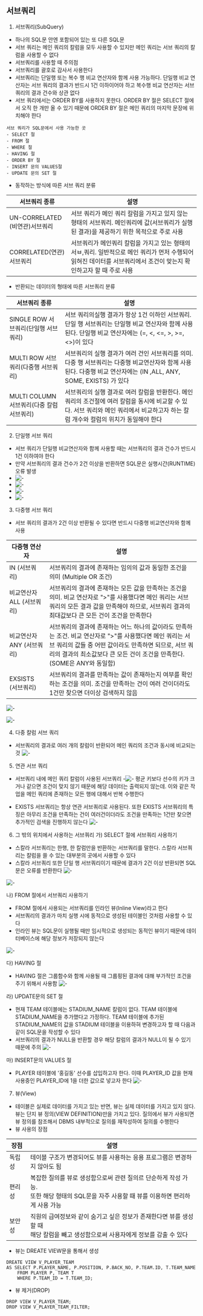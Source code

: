 
## 서브쿼리

1. 서브쿼리(SubQuery)
- 하나의 SQL문 안엔 포함되어 있는 또 다른 SQL문
- 서브 쿼리는 메인 쿼리의 칼럼을 모두 사용할 수 있지만 메인 쿼리는 서브 쿼리의 칼럼을 사용할 수 없다
- 서브쿼리를 사용할 때 주의점
- 서브쿼리를 괄호로 감사서 사용한다
- 서브쿼리는 단일행 또는 복수 행 비교 연산자와 함께 사용 가능하다. 단일행 비교 연산자는 서브 쿼리의 결과가 반드시 1건 이하이어야 하고 복수행 비교 연산자는 서브쿼리의 결과 건수와 상관 없다
- 서브 쿼리에서는 ORDER BY를 사용하지 못한다.  ORDER BY 절은 SELECT 절에서 오직 한 개만 올 수 있기 때문에 ORDER BY 절은 메인 쿼리의 마지막 문장에 위치해야 한다

```
서브 쿼리가 SQL문에서 사용 가능한 곳
- SELECT 절
- FROM 절
- WHERE 절
- HAVING 절
- ORDER BY 절
- INSERT 문의 VALUES절
- UPDATE 문의 SET 절
```

- 동작하는 방식에 따른 서브 쿼리 분류

| 서브쿼리 종류                    | 설명                                                                                            |
| -------------------------- | --------------------------------------------------------------------------------------------- |
| UN-CORRELATED<BR>(비연관)서브쿼리 | 서브 쿼리가 메인 쿼리 칼럼을 가지고 있지 않는 형태의 서브쿼리. 메인쿼리에 값(서브쿼리가 실행된 결과)을 제공하기 위한 목적으로 주로 사용                |
| CORRELATED(연관)서브쿼리         | 서브쿼리가 메인쿼리 칼럼을 가지고 있는 형태의 서ㅂ,쿼리. 일반적으로 메인 쿼리가 먼저 수행되어 읽혀진 데이터를 서브쿼리에서 조건이 맞는지 확인하고자 할 때 주로 사용 |
- 반환되는 데이터의 형태에 따른 서브쿼리 분류

| 서브쿼리 종류                       | 설명                                                                                                         |
| ----------------------------- | ---------------------------------------------------------------------------------------------------------- |
| SINGLE ROW 서브쿼리(단일행 서브쿼리)     | 서브 쿼리의실행 결과가 항상 1건 이하인 서브쿼리. 단일 행 서브쿼리는 단일행 비교 연산자와 함께 사용된다. 단일행 비교 연산자에는 (=, <, <=, >, >=, <>)이 있다        |
| MULTI ROW 서브쿼리(다중행 서브쿼리)      | 서브쿼리의 실행 결과가 여러 건인 서브쿼리를 의미. 다중 행 서브쿼리는 다중행 비교연산자와 함께 사용된다. 다중행 비교 연산자에는 (IN ,ALL, ANY, SOME, EXISTS) 가 있다 |
| MULTI COLUMN 서브쿼리(다중 칼럼 서브쿼리) | 서브쿼리의 실행 결과로 여러 칼럼을 반환한다. 메인 쿼리의 조건절에 여러 칼럼을 동시에 비교할 수 있다. 서브 쿼리와 메인 쿼리에서 비교하고자 하는 칼럼 개수와 컬럼의 위치가 동일해야 한다  |

2. 단일행 서브 쿼리
- 서브 쿼리가 단일행 비교연산자와 함께 사용할 때는 서브쿼리의 결과 건수가 반드시 1건 이하여야 한다
- 만약 서브쿼리의 결과 건수가 2건 이상을 반환하면 SQL문은 실행시간(RUNTIME)오류 발생
- ![-](https://img1.daumcdn.net/thumb/R1280x0/?scode=mtistory2&fname=https%3A%2F%2Fblog.kakaocdn.net%2Fdn%2FbFTP3o%2Fbtshz1o4b7Y%2FbK2KUP4fXq09sqa7NbI8N0%2Fimg.png)
- ![-](https://img1.daumcdn.net/thumb/R1280x0/?scode=mtistory2&fname=https%3A%2F%2Fblog.kakaocdn.net%2Fdn%2FbA5WAe%2FbtshBiXUz5v%2F78vLIRH8HaKgWvIgAB18T1%2Fimg.png)
- ![-](https://img1.daumcdn.net/thumb/R1280x0/?scode=mtistory2&fname=https%3A%2F%2Fblog.kakaocdn.net%2Fdn%2Fbmg8qf%2FbtshE1nXdcF%2FYNKRP1KARoS3oWH4ZDoaB1%2Fimg.png)
- ![-](https://img1.daumcdn.net/thumb/R1280x0/?scode=mtistory2&fname=https%3A%2F%2Fblog.kakaocdn.net%2Fdn%2FoQv30%2FbtshRxe3km2%2Fhkx6dLaIkaRBPV3uH3iNHK%2Fimg.png)

3. 다중행 서브 쿼리
- 서브 쿼리의 결과가 2건 이상 반환될 수 있다면 반드시 다중행 비교연산자와 함께 사용

| 다중행 연산자          | 설명                                                                                                                                              |
| ---------------- | ----------------------------------------------------------------------------------------------------------------------------------------------- |
| IN (서브쿼리)        | 서브쿼리의 결과에 존재하는 임의의 값과 동일한 조건을 의미 (Multiple OR 조건)                                                                                               |
| 비교연산자 ALL (서브쿼리) | 서브쿼리의 결과에 존재하는 모든 값을 만족하는 조건을 의미. 비교 연산자로 ">"를 사용했다면 메인 쿼리는 서브쿼리의 모든 결과 값을 만족해야 하므로, 서브쿼리 결과의 최대값보다 큰 모든 건이 조건을 만족한다                            |
| 비교연산자 ANY (서브쿼리) | 서브쿼리의 결과에 존재하는 어느 하나의 값이라도 만족하는 조건. 비교 연산자로 ">"를 사용했다면 메인 쿼리는 서브 쿼리의 값들 중 어떤 값이라도 만족하면 되므로, 서브 쿼리의 결과의 최소값보다 큰 모든 건이 조건을 만족한다. (SOME은 ANY와 동일함) |
| EXSISTS (서브쿼리)   | 서브쿼리의 결과를 만족하는 값이 존재하는지 여부를 확인하는 조건을 의미. 조건을 만족하는 건이 여러 건이더라도 1건만 찾으면 더이상 검색하지 않음                                                               |

![-](https://img1.daumcdn.net/thumb/R1280x0/?scode=mtistory2&fname=https%3A%2F%2Fblog.kakaocdn.net%2Fdn%2FclUK4B%2FbtshHNCNUpX%2FRpx7K35a8gr4OL7nzTJoT1%2Fimg.png)

![-](https://img1.daumcdn.net/thumb/R1280x0/?scode=mtistory2&fname=https%3A%2F%2Fblog.kakaocdn.net%2Fdn%2FJw626%2FbtshBknTPEk%2FRRF6HUQY2kkYOJYQxKdiU0%2Fimg.png)


4. 다중 칼럼 서브 쿼리
 - 서브쿼리의 결과로 여러 개의 칼럼이 반환되어 메인 쿼리의 조건과 동시에 비교되는 것
![-](https://img1.daumcdn.net/thumb/R1280x0/?scode=mtistory2&fname=https%3A%2F%2Fblog.kakaocdn.net%2Fdn%2Fc1Ul3n%2FbtshCcpBKCU%2FMADEMTDA55f1rOcjqkEX6K%2Fimg.png)

5. 연관 서브 쿼리
- 서브쿼리 내에 메인 쿼리 칼럼이 사용된 서브쿼리
-![-](https://img1.daumcdn.net/thumb/R1280x0/?scode=mtistory2&fname=https%3A%2F%2Fblog.kakaocdn.net%2Fdn%2FckYim8%2FbtshCeVoEgS%2FqmBUucpqaAKzZEhiftar41%2Fimg.png)
평균 키보다 선수의 키가 크거나 같으면 조건이 맞지 않기 때문에 해당 데이터는 출력되지 않는데. 이와 같은 작업을 메인 쿼리에 존재하는 모든 행에 대해서 반복 수행한다

- EXISTS 서브쿼리는 항상 연관 서브쿼리로 사용된다. 또한 EXISTS 서브쿼리의 특징은 아무리 조건을 만족하는 건이 여러건이더라도 조건을 만족하는 1건만 찾으면 추가적인 검색을 진행하지 않는다
![-](https://img1.daumcdn.net/thumb/R1280x0/?scode=mtistory2&fname=https%3A%2F%2Fblog.kakaocdn.net%2Fdn%2FdicsFz%2FbtshMVm0nV1%2F2A1IbbkptJFbl4J40eFdL0%2Fimg.png)


6. 그 밖의 위치에서 사용하는 서브쿼리
가) SELECT  절에 서브쿼리 사용하기
- 스칼라 서브쿼리는 한행, 한 칼럼만을 반환하는 서브쿼리를 말한다. 스칼라 서브쿼리는 칼럼을 쓸 수 있는 대부분의 곳에서 사용할 수 있다
- 스칼라 서브쿼리 또한 단일 행 서브쿼리이기 때문에 결과가 2건 이상 반환되면 SQL문은 오류를 반환한다
![-](https://img1.daumcdn.net/thumb/R1280x0/?scode=mtistory2&fname=https%3A%2F%2Fblog.kakaocdn.net%2Fdn%2FvQi6M%2Fbtshz1o4yQE%2FZoL5WQ9Ew5oQIOD96jc2K0%2Fimg.png)

![-](https://img1.daumcdn.net/thumb/R1280x0/?scode=mtistory2&fname=https%3A%2F%2Fblog.kakaocdn.net%2Fdn%2FGerq8%2FbtshG8NR6fY%2FxsdWWWHHuKIPVVIdpKFKl0%2Fimg.png)


나) FROM 절에서 서브쿼리 사용하기
- FROM 절에서 사용되는 서브쿼리를 인라인 뷰(Inline View)라고 한다
- 서브쿼리의 결과가 마치 실행 시에 동적으로 생성된 테이블인 것처럼 사용할 수 있다
- 인라인 뷰는 SQL문이 실행될 때만 임시적으로 생성되는 동적인 뷰이기 때문에 데이터베이스에 해당 정보가 저장되지 않는다

![-](https://img1.daumcdn.net/thumb/R1280x0/?scode=mtistory2&fname=https%3A%2F%2Fblog.kakaocdn.net%2Fdn%2FdCDCTj%2FbtshCglofv5%2F1SokOtA79R87vINb39K4vK%2Fimg.png)

다) HAVING 절
- HAVING 절은 그룹함수와 함께 사용될 때 그룹핑된 결과에 대해 부가적인 조건을 주기 위해서 사용함
![-](https://img1.daumcdn.net/thumb/R1280x0/?scode=mtistory2&fname=https%3A%2F%2Fblog.kakaocdn.net%2Fdn%2F02dJc%2FbtshG8mP3JY%2F4NCKixo369yht6Exwz5nw1%2Fimg.png)


라) UPDATE문의 SET 절
- 현재 TEAM 테이블에는 STADIUM_NAME 칼럼이 없다. TEAM 테이블에 STADIUM_NAME을 추가했다고 가정하다. TEAM 테이블에 추가된 STADIUM_NAME의 값을 STADIUM 테이블을 이용하혀 변경하고자 할 때 다음과 같이 SQL문을 작성할 수 있다
- 서브쿼리의 결과가 NULL을 반환할 경우 해당 칼럼의 결과가 NULL이 될 수 있기 때문에 주의
![-](https://img1.daumcdn.net/thumb/R1280x0/?scode=mtistory2&fname=https%3A%2F%2Fblog.kakaocdn.net%2Fdn%2F3WsOE%2FbtshE1VNuZP%2FYkzk52hxVZiLKRkLvEc9k1%2Fimg.png)

마) INSERT문의 VALUES 절
- PLAYER 테이블에 '홍길동' 선수를 삽입하고자 한다. 이때 PLAYER_ID 값을 현재 사용중인 PLAYER_ID에 1을 더한 값으로 넣고자 한다
![-](https://img1.daumcdn.net/thumb/R1280x0/?scode=mtistory2&fname=https%3A%2F%2Fblog.kakaocdn.net%2Fdn%2Fu5WTb%2FbtshG8AoRzp%2Fk1CMeTNvexCJRSAe20c3T1%2Fimg.png)


7. 뷰(View)
- 테이블은 실제로 데이터를 가지고 있는 반면, 뷰는 실제 데이터를 가지고 있지 않다. 뷰는 단지 뷰 정의(VIEW DEFINITION)만을 가지고 있다. 질의에서 뷰가 사용되면 뷰 정의를 참조해서 DBMS 내부적으로 질의를 재작성하여 질의를 수행한다
- 뷰 사용의 장점

| 장점  | 설명                                                                                   |
| --- | ------------------------------------------------------------------------------------ |
| 독립성 | 테이블 구조가 변경되어도 뷰를 사용하는 응용 프로그램은 변경하지 않아도 됨                                            |
| 편리성 | 복잡한 질의를 뷰로 생성함으로써 관련 질의르 단순하게 작성 가능. <br>또한 해당 형태의 SQL문을 자주 사용할 때 뷰를 이용하면 편리하게 사용 가능 |
| 보안성 | 직원의 급여정보와 같이 숨기고 싶은 정보가 존재한다면 뷰를 생성할 때 <BR>해당 칼럼을 빼고 생성함으로써 사용자에게 정보를 감출 수 있다        |

- 뷰는 DREATE VIEW문을 통해서 생성
```
DREATE VIEW V_PLAYER_TEAM
AS SELECT P.PLAYER_NAME, P.POSITION, P.BACK_NO, P.TEAM.ID, T.TEAM_NAME
	FROM PLAYER P, TEAM T
	WHERE P.TEAM_ID = T.TEAM_ID;
```

- 뷰 제거(DROP)
```
DROP VIEW V_PLAYER_TEAM;
DROP VIEW V_PLAYER_TEAM_FILTER;
```

